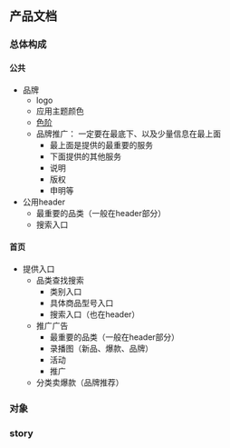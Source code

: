 ## 产品文档

### 总体构成


#### 公共
- 品牌
    - logo
    - 应用主题颜色
    - [色阶](https://ant.design/docs/spec/colors-cn)
    - 品牌推广： 一定要在最底下、以及少量信息在最上面
        - 最上面是提供的最重要的服务
        - 下面提供的其他服务
        - 说明
        - 版权
        - 申明等
- 公用header
    - 最重要的品类（一般在header部分）
    - 搜索入口

#### 首页
- 提供入口
    - 品类查找搜索
        - 类别入口
        - 具体商品型号入口
        - 搜索入口（也在header）
    - 推广广告
        - 最重要的品类（一般在header部分）
        - 录播图（新品、爆款、品牌）
        - 活动
        - 推广
    - 分类卖爆款（品牌推荐）


### 对象


### story


